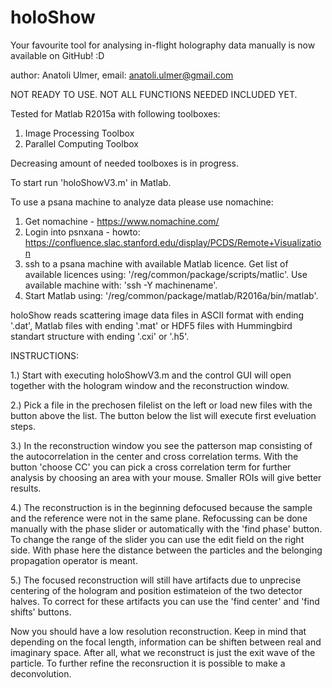 # holoShow
Your favourite tool for analysing in-flight holography data manually is now available on GitHub! :D

author: Anatoli Ulmer,
email: anatoli.ulmer@gmail.com

NOT READY TO USE. NOT ALL FUNCTIONS NEEDED INCLUDED YET.

Tested for Matlab R2015a with following toolboxes:

1. Image Processing Toolbox
2. Parallel Computing Toolbox

Decreasing amount of needed toolboxes is in progress.

To start run 'holoShowV3.m' in Matlab. 

To use a psana machine to analyze data please use nomachine:
  1. Get nomachine - https://www.nomachine.com/
  2. Login into psnxana - howto: https://confluence.slac.stanford.edu/display/PCDS/Remote+Visualization
  3. ssh to a psana machine with available Matlab licence. 
  Get list of available licences using: '/reg/common/package/scripts/matlic'.
  Use available machine with: 'ssh -Y machinename'.
  4. Start Matlab using: '/reg/common/package/matlab/R2016a/bin/matlab'.

holoShow reads scattering image data files in ASCII format with ending '.dat', Matlab files with ending '.mat' or HDF5 files with Hummingbird standart structure with ending '.cxi' or '.h5'.


INSTRUCTIONS:

1.) Start with executing holoShowV3.m and the control GUI will open together with the hologram window and the reconstruction window.

2.) Pick a file in the prechosen filelist on the left or load new files with the button above the list. The button below the list will execute first eveluation steps.

3.) In the reconstruction window you see the patterson map consisting of the autocorrelation in the center and cross correlation terms. With the button 'choose CC' you can pick a cross correlation term for further analysis by choosing an area with your mouse. Smaller ROIs will give better results.

4.) The reconstruction is in the beginning defocused because the sample and the reference were not in the same plane. Refocussing can be done manually with the phase slider or automatically with the 'find phase' button. To change the range of the slider you can use the edit field on the right side. With phase here the distance between the particles and the belonging propagation operator is meant.

5.) The focused reconstruction will still have artifacts due to unprecise centering of the hologram and position estimateion of the two detector halves. To correct for these artifacts you can use the 'find center' and 'find shifts' buttons.


Now you should have a low resolution reconstruction. Keep in mind that depending on the focal length, information can be shiften between real and imaginary space. After all, what we reconstruct is just the exit wave of the particle. To further refine the reconsruction it is possible to make a deconvolution.
